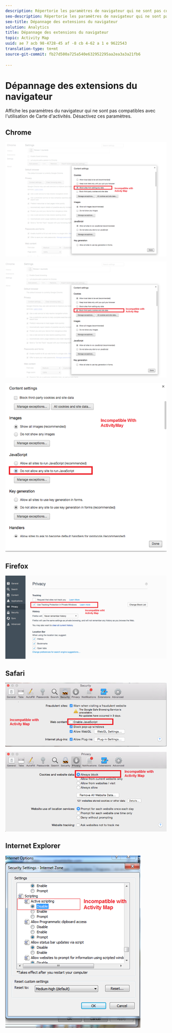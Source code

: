 ```yaml
---
description: Répertorie les paramètres de navigateur qui ne sont pas compatibles avec l’utilisation d’Activity Map. Désactivez ces paramètres.
seo-description: Répertorie les paramètres de navigateur qui ne sont pas compatibles avec l’utilisation d’Activity Map. Désactivez ces paramètres.
seo-title: Dépannage des extensions du navigateur
solution: Analytics
title: Dépannage des extensions du navigateur
topic: Activity Map
uuid: ae 7 acb 98-4728-45 af -8 cb 4-62 a 1 e 9622543
translation-type: tm+mt
source-git-commit: fb27d500a725a540e632952295aa2ea3a3a21fb6

---
```



# Dépannage des extensions du navigateur

Affiche les paramètres du navigateur qui ne sont pas compatibles avec l'utilisation de Carte d'activités. Désactivez ces paramètres.

## Chrome

![](assets/Chrome1.png)

![](assets/Chrome2.png)

![](assets/Chrome3.png)

## Firefox

![](assets/Firefox.png)

## Safari

![](assets/Safari1.png)

![](assets/Safari2.png)

## Internet Explorer

![](assets/IE1.png)
